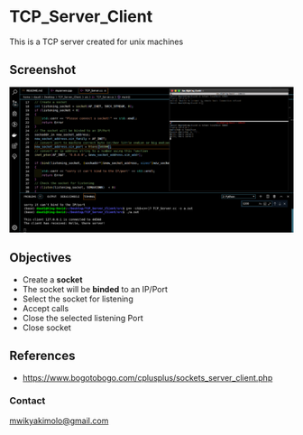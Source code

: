 # TCP_Server_Client
This is a TCP server created for unix machines
## Screenshot
![](server_screenshot.png)
## Objectives
- Create a **socket**
- The socket will be **binded** to an IP/Port
- Select the socket for listening 
- Accept calls
- Close the selected listening Port
- Close socket

## References
- <https://www.bogotobogo.com/cplusplus/sockets_server_client.php>

### Contact
<mwikyakimolo@gmail.com>